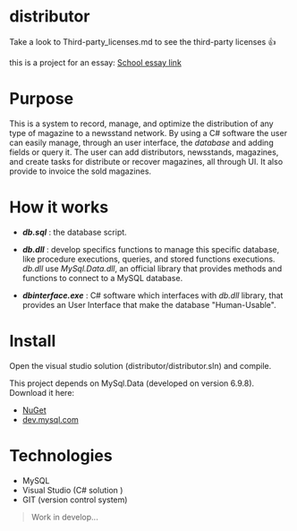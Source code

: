 # distributor
Take a look to Third-party_licenses.md to see the third-party licenses :+1:

this is a project for an essay: [School essay link](http://tesine.marconirovereto.it/dettagli.html?2016.5BI.9)

# Purpose
This is a system to record, manage, and optimize the distribution of any type of magazine to a newsstand network. By using a C# software the user can easily manage, through an user interface, the _database_ and adding fields or query it. The user can add distributors, newsstands, magazines, and create tasks for distribute or recover magazines, all through UI. It also provide to invoice the sold magazines.

# How it works
  - **_db.sql_** : the database script.

  - **_db.dll_** : develop specifics functions to manage this specific database, like procedure executions, queries, and stored functions executions. _db.dll_ use _MySql.Data.dll_, an official library that provides methods and functions to connect to a MySQL database.

  - **_dbinterface.exe_** : C# software which interfaces with _db.dll_ library, that provides an User Interface that make the database "Human-Usable".
  
# Install
  Open the visual studio solution (distributor/distributor.sln) and compile.

  This project depends on MySql.Data (developed on version 6.9.8). Download it here:
  - [NuGet](https://www.nuget.org/packages/MySql.Data/)
  - [dev.mysql.com](http://dev.mysql.com/downloads/connector/net/6.9.8.html)


# Technologies

*   MySQL
*   Visual Studio (C# solution )
*   GIT (version control system)

>Work in develop...
